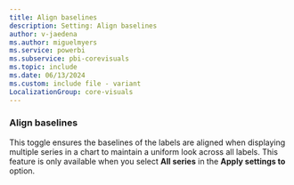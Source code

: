 ```yaml
---
title: Align baselines
description: Setting: Align baselines
author: v-jaedena
ms.author: miguelmyers
ms.service: powerbi
ms.subservice: pbi-corevisuals
ms.topic: include
ms.date: 06/13/2024
ms.custom: include file - variant
LocalizationGroup: core-visuals
---
```

### Align baselines
 
This toggle ensures the baselines of the labels are aligned when displaying multiple series in a chart to maintain a uniform look across all labels. This feature is only available when you select **All series** in the **Apply settings to** option.
 
